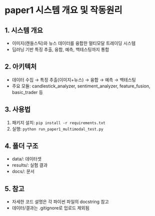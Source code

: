 # paper1 시스템 개요 및 작동원리

## 1. 시스템 개요
- 이미지(캔들스틱)와 뉴스 데이터를 융합한 멀티모달 트레이딩 시스템
- 딥러닝 기반 특징 추출, 융합, 예측, 백테스팅까지 통합

## 2. 아키텍처
- 데이터 수집 → 특징 추출(이미지+뉴스) → 융합 → 예측 → 백테스팅
- 주요 모듈: candlestick_analyzer, sentiment_analyzer, feature_fusion, basic_trader 등

## 3. 사용법
1. 패키지 설치: `pip install -r requirements.txt`
2. 실행: `python run_paper1_multimodal_test.py`

## 4. 폴더 구조
- data/: 데이터셋
- results/: 실험 결과
- docs/: 문서

## 5. 참고
- 자세한 코드 설명은 각 파이썬 파일의 docstring 참고
- 데이터/결과는 .gitignore로 업로드 제외됨 